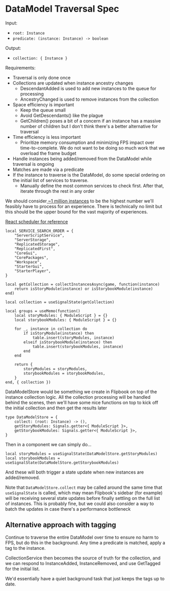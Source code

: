 # DataModel Traversal Spec

Input:

- `root: Instance`
- `predicate: (instance: Instance) -> boolean`

Output:

- `collection: { Instance }`

Requirements:

* Traversal is only done once
* Collections are updated when instance ancestry changes
  * DescendantAdded is used to add new instances to the queue for processing
  * AncestryChanged is used to remove instances from the collection
* Space efficiency is important
  * Keep the queue small
  * Avoid GetDescendants() like the plague
  * GetChildren() poses a bit of a concern if an instance has a massive
	number of children but I don't think there's a better alternative for traversal
* Time efficiency is less important
  * Prioritize memory consumption and minimizing FPS impact over
	time-to-complete. We do not want to be doing so much work that we overload
	the frame budget
* Handle instances being added/removed from the DataModel while traversal is ongoing
* Matches are made via a predicate
* If the instance to traverse is the DataModel, do some special ordering on the
  initial list of services to traverse.
  * Manually define the most common services to check first. After that, iterate
    through the rest in any order

We should consider[ ~1 million
instances](https://roblox.atlassian.net/wiki/spaces/MUS/pages/2885091984/Now+Playing+August+Tech+Sync)
to be the highest number we'll feasibly have to process for an experience. There
is technically no limit but this should be the upper bound for the vast majority
of experiences.

[React scheduler for reference](https://github.com/Roblox/roact-alignment/blob/main/modules/scheduler/src/forks/SchedulerHostConfig.default.lua)

```luau
local SERVICE_SEARCH_ORDER = {
	"ServerScriptService",
	"ServerStorage",
	"ReplicatedStorage",
	"ReplicatedFirst",
	"CoreGui",
	"CorePackages",
	"Workspace",
	"StarterGui",
	"StarterPlayer",
}
```

```luau
local getCollection = collectInstancesAsync(game, function(instance)
	return isStoryModule(instance) or isStorybookModule(instance)
end)

local collection = useSignalState(getCollection)

local groups = useMemo(function()
	local storyModules: { ModuleScript } = {}
	local storybookModules: { ModuleScript } = {}

	for _, instance in collection do
		if isStoryModule(instance) then
			table.insert(storyModules, instance)
		elseif isStorybookModule(instance) then
			table.insert(storybookModules, instance)
		end
	end

	return {
		storyModules = storyModules,
		storybookModules = storybookModules,
	}
end, { collection })
```

DataModelStore would be something we create in Flipbook on top of the instance
collection logic. All the collection processing will be handled behind the
scenes, then we'll have some nice functions on top to kick off the initial
collection and then get the results later

```luau
type DataModelStore = {
	collect: (root: Instance) -> (),
	getStoryModules: Signals.getter<{ ModuleScript }>,
	getStorybookModules: Signals.getter<{ ModuleScript }>,
}
```

Then in a component we can simply do...
```luau
local storyModules = useSignalState(DataModelStore.getStoryModules)
local storybookModules = useSignalState(DataModelStore.getStorybookModules)
```

And these will both trigger a state update when new instances are added/removed.

Note that `DataModelStore.collect` may be called around the same time that
`useSignalState` is called, which may mean Flipbook's sidebar (for example)
will be receiving several state updates before finally settling on the full
list of instances. This is probably fine, but we could also consider a way to
batch the updates in case there's a performance bottleneck


## Alternative approach with tagging

Continue to traverse the entire DataModel over time to ensure no harm to FPS,
but do this in the background. Any time a predicate is matched, apply a tag to
the instance.

CollectionService then becomes the source of truth for the collection, and we
can respond to InstanceAdded, InstanceRemoved, and use GetTagged for the initial
list.

We'd essentially have a quiet background task that just keeps the tags up to
date.

